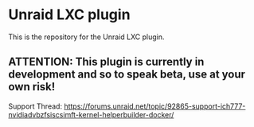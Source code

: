 # Unraid LXC plugin

This is the repository for the Unraid LXC plugin.

## ATTENTION: This plugin is currently in development and so to speak beta, use at your own risk!

Support Thread: https://forums.unraid.net/topic/92865-support-ich777-nvidiadvbzfsiscsimft-kernel-helperbuilder-docker/
